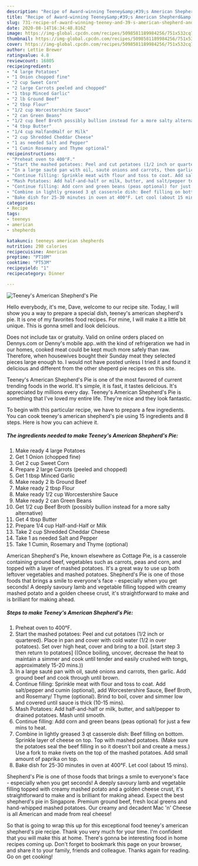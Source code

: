 ```yaml
---
description: "Recipe of Award-winning Teeney&amp;#39;s American Shepherd&amp;#39;s Pie"
title: "Recipe of Award-winning Teeney&amp;#39;s American Shepherd&amp;#39;s Pie"
slug: 731-recipe-of-award-winning-teeney-and-39-s-american-shepherd-and-39-s-pie
date: 2020-08-14T16:34:48.816Z
image: https://img-global.cpcdn.com/recipes/5098581189984256/751x532cq70/teeneys-american-shepherds-pie-recipe-main-photo.jpg
thumbnail: https://img-global.cpcdn.com/recipes/5098581189984256/751x532cq70/teeneys-american-shepherds-pie-recipe-main-photo.jpg
cover: https://img-global.cpcdn.com/recipes/5098581189984256/751x532cq70/teeneys-american-shepherds-pie-recipe-main-photo.jpg
author: Lettie Brewer
ratingvalue: 4.8
reviewcount: 16805
recipeingredient:
- "4 large Potatoes"
- "1 Onion chopped fine"
- "2 cup Sweet Corn"
- "2 large Carrots peeled and chopped"
- "1 tbsp Minced Garlic"
- "2 lb Ground Beef"
- "2 tbsp Flour"
- "1/2 cup Worcestershire Sauce"
- "2 can Green Beans"
- "1/2 cup Beef Broth possibly bullion instead for a more salty alternative"
- "4 tbsp Butter"
- "1/4 cup HalfandHalf or Milk"
- "2 cup Shredded Cheddar Cheese"
- "1 as needed Salt and Pepper"
- "1 Cumin Rosemary and Thyme optional"
recipeinstructions:
- "Preheat oven to 400°F."
- "Start the mashed potatoes: Peel and cut potatoes (1/2 inch or quartered). Place in pan and cover with cold water (1/2 in over potatoes). Set over high heat, cover and bring to a boil. [start step 3 then return to potatoes] ((Once boiling, uncover, decrease the heat to maintain a simmer and cook until tender and easily crushed with tongs, approximately 15-20 mins.))"
- "In a large sauté pan with oil, sauté onions and carrots, then garlic. Add ground beef and cook through until brown."
- "Continue filling: Sprinkle meat with flour and toss to coat. Add salt/pepper and cumin (optional), add Worcestershire Sauce, Beef Broth, and Rosemary/ Thyme (optional). Brind to boil, cover and simmer low and covered until sauce is thick (10-15 mins)."
- "Mash Potatoes: Add half-and-half or milk, butter, and salt/pepper to drained potatoes. Mash until smooth."
- "Continue filling: Add corn and green beans (peas optional) for just a few mins to heat."
- "Combine in lightly greased 3 qt casserole dish: Beef filling on bottom. Sprinkle layer of cheese on top. Top with mashed potatoes. (Make sure the potatoes seal the beef filling in so it doesn&#39;t boil and create a mess.) Use a fork to make rivets on the top of the mashed potatoes. Add small amount of paprika on top."
- "Bake dish for 25-30 minutes in oven at 400°F. Let cool (about 15 mins)."
categories:
- Recipe
tags:
- teeneys
- american
- shepherds

katakunci: teeneys american shepherds 
nutrition: 298 calories
recipecuisine: American
preptime: "PT10M"
cooktime: "PT53M"
recipeyield: "1"
recipecategory: Dinner

---
```



![Teeney&#39;s American Shepherd&#39;s Pie](https://img-global.cpcdn.com/recipes/5098581189984256/751x532cq70/teeneys-american-shepherds-pie-recipe-main-photo.jpg)

Hello everybody, it's me, Dave, welcome to our recipe site. Today, I will show you a way to prepare a special dish, teeney&#39;s american shepherd&#39;s pie. It is one of my favorites food recipes. For mine, I will make it a little bit unique. This is gonna smell and look delicious.

Does not include tax or gratuity. Valid on online orders placed on Dennys.com or Denny&#39;s mobile app..with the kind of refrigeration we had in our homes, cooked meat could be kept much more safely than raw. Therefore, when housewives bought their Sunday meat they selected pieces large enough to. I would not have posted unless I tried it and found it delicious and different from the other sheperd pie recipes on this site.

Teeney&#39;s American Shepherd&#39;s Pie is one of the most favored of current trending foods in the world. It's simple, it is fast, it tastes delicious. It's appreciated by millions every day. Teeney&#39;s American Shepherd&#39;s Pie is something that I've loved my entire life. They're nice and they look fantastic.


To begin with this particular recipe, we have to prepare a few ingredients. You can cook teeney&#39;s american shepherd&#39;s pie using 15 ingredients and 8 steps. Here is how you can achieve it.

<!--inarticleads1-->

##### The ingredients needed to make Teeney&#39;s American Shepherd&#39;s Pie:

1. Make ready 4 large Potatoes
1. Get 1 Onion (chopped fine)
1. Get 2 cup Sweet Corn
1. Prepare 2 large Carrots (peeled and chopped)
1. Get 1 tbsp Minced Garlic
1. Make ready 2 lb Ground Beef
1. Make ready 2 tbsp Flour
1. Make ready 1/2 cup Worcestershire Sauce
1. Make ready 2 can Green Beans
1. Get 1/2 cup Beef Broth (possibly bullion instead for a more salty alternative)
1. Get 4 tbsp Butter
1. Prepare 1/4 cup Half-and-Half or Milk
1. Take 2 cup Shredded Cheddar Cheese
1. Take 1 as needed Salt and Pepper
1. Take 1 Cumin, Rosemary and Thyme (optional)


American Shepherd&#39;s Pie, known elsewhere as Cottage Pie, is a casserole containing ground beef, vegetables such as carrots, peas and corn, and topped with a layer of mashed potatoes. It&#39;s a great way to use up both leftover vegetables and mashed potatoes. Shepherd&#39;s Pie is one of those foods that brings a smile to everyone&#39;s face - especially when you get seconds! A deeply savoury lamb and vegetable filling topped with creamy mashed potato and a golden cheese crust, it&#39;s straightforward to make and is brilliant for making ahead. 

<!--inarticleads2-->

##### Steps to make Teeney&#39;s American Shepherd&#39;s Pie:

1. Preheat oven to 400°F.
1. Start the mashed potatoes: Peel and cut potatoes (1/2 inch or quartered). Place in pan and cover with cold water (1/2 in over potatoes). Set over high heat, cover and bring to a boil. [start step 3 then return to potatoes] ((Once boiling, uncover, decrease the heat to maintain a simmer and cook until tender and easily crushed with tongs, approximately 15-20 mins.))
1. In a large sauté pan with oil, sauté onions and carrots, then garlic. Add ground beef and cook through until brown.
1. Continue filling: Sprinkle meat with flour and toss to coat. Add salt/pepper and cumin (optional), add Worcestershire Sauce, Beef Broth, and Rosemary/ Thyme (optional). Brind to boil, cover and simmer low and covered until sauce is thick (10-15 mins).
1. Mash Potatoes: Add half-and-half or milk, butter, and salt/pepper to drained potatoes. Mash until smooth.
1. Continue filling: Add corn and green beans (peas optional) for just a few mins to heat.
1. Combine in lightly greased 3 qt casserole dish: Beef filling on bottom. Sprinkle layer of cheese on top. Top with mashed potatoes. (Make sure the potatoes seal the beef filling in so it doesn&#39;t boil and create a mess.) Use a fork to make rivets on the top of the mashed potatoes. Add small amount of paprika on top.
1. Bake dish for 25-30 minutes in oven at 400°F. Let cool (about 15 mins).


Shepherd&#39;s Pie is one of those foods that brings a smile to everyone&#39;s face - especially when you get seconds! A deeply savoury lamb and vegetable filling topped with creamy mashed potato and a golden cheese crust, it&#39;s straightforward to make and is brilliant for making ahead. Expect the best shepherd&#39;s pie in Singapore. Premium ground beef, fresh local greens and hand-whipped mashed potatoes. Our creamy and decadent Mac &#39;n&#39; Cheese is all American and made from real cheese! 

So that is going to wrap this up for this exceptional food teeney&#39;s american shepherd&#39;s pie recipe. Thank you very much for your time. I'm confident that you will make this at home. There's gonna be interesting food in home recipes coming up. Don't forget to bookmark this page on your browser, and share it to your family, friends and colleague. Thanks again for reading. Go on get cooking!
